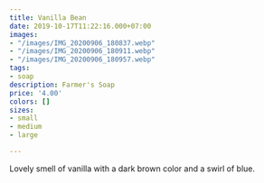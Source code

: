 ```yaml
---
title: Vanilla Bean
date: 2019-10-17T11:22:16.000+07:00
images:
- "/images/IMG_20200906_180837.webp"
- "/images/IMG_20200906_180911.webp"
- "/images/IMG_20200906_180957.webp"
tags:
- soap
description: Farmer's Soap
price: '4.00'
colors: []
sizes:
- small
- medium
- large

---
```

Lovely smell of vanilla with a dark brown color and a swirl of blue.